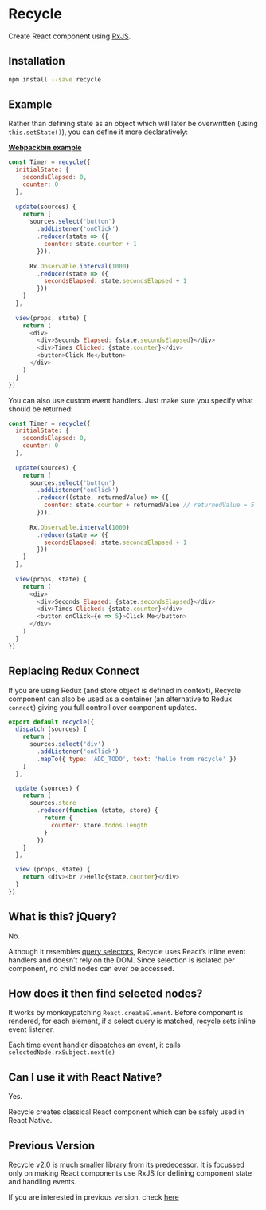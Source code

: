 # Recycle
Create React component using [RxJS](https://github.com/ReactiveX/rxjs).

## Installation
```bash
npm install --save recycle
```

## Example
Rather than defining state as an object which will later be overwritten (using `this.setState()`),
you can define it more declaratively:

[**Webpackbin example**](https://www.webpackbin.com/bins/-KiHSPOMjmY9tz4qYnbv)

```javascript
const Timer = recycle({
  initialState: {
    secondsElapsed: 0,
    counter: 0
  },
 
  update(sources) {
    return [
      sources.select('button')
        .addListener('onClick')
        .reducer(state => ({
          counter: state.counter + 1
        })),
      
      Rx.Observable.interval(1000)
        .reducer(state => ({
          secondsElapsed: state.secondsElapsed + 1
        }))
    ]
  },
 
  view(props, state) {
    return (
      <div>
        <div>Seconds Elapsed: {state.secondsElapsed}</div>
        <div>Times Clicked: {state.counter}</div>
        <button>Click Me</button>
      </div>
    )
  }
})
```

You can also use custom event handlers.
Just make sure you specify what should be returned:

```javascript
const Timer = recycle({
  initialState: {
    secondsElapsed: 0,
    counter: 0
  },
 
  update(sources) {
    return [
      sources.select('button')
        .addListener('onClick')
        .reducer((state, returnedValue) => ({
          counter: state.counter + returnedValue // returnedValue = 5
        })),
      
      Rx.Observable.interval(1000)
        .reducer(state => ({
          secondsElapsed: state.secondsElapsed + 1
        }))
    ]
  },
 
  view(props, state) {
    return (
      <div>
        <div>Seconds Elapsed: {state.secondsElapsed}</div>
        <div>Times Clicked: {state.counter}</div>
        <button onClick={e => 5}>Click Me</button>
      </div>
    )
  }
})
```

## Replacing Redux Connect
If you are using Redux (and store object is defined in context),
Recycle component can also be used as a container (an alternative to Redux `connect`)
giving you full controll over component updates.

```javascript
export default recycle({
  dispatch (sources) {
    return [
      sources.select('div')
        .addListener('onClick')
        .mapTo({ type: 'ADD_TODO', text: 'hello from recycle' })
    ]
  },

  update (sources) {
    return [
      sources.store
        .reducer(function (state, store) {
          return {
            counter: store.todos.length
          }
        })
    ]
  },

  view (props, state) {
    return <div><br />Hello{state.counter}</div>
  }
})
```

## What is this? jQuery?
No.

Although it resembles [query selectors](https://developer.mozilla.org/en-US/docs/Web/API/Document/querySelector), Recycle uses React’s inline event handlers and doesn’t rely on the DOM. Since selection is isolated per component, no child nodes can ever be accessed.

## How does it then find selected nodes?
It works by monkeypatching `React.createElement`.
Before component is rendered, for each element,
if a select query is matched, recycle sets inline event listener.

Each time event handler dispatches an event,
it calls `selectedNode.rxSubject.next(e)`

## Can I use it with React Native?
Yes.

Recycle creates classical React component which can be safely used in React Native.

## Previous Version
Recycle v2.0 is much smaller library from its predecessor.
It is focussed only on making React components use RxJS for defining component state and handling events.

If you are interested in previous version, check [here](https://github.com/recyclejs/recycle/tree/v1.0)